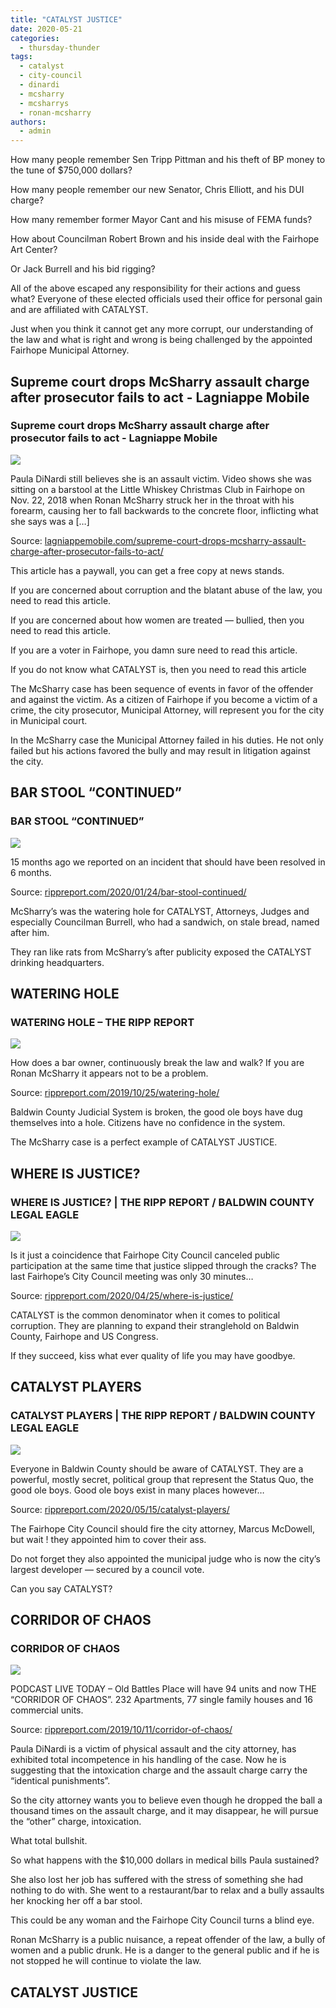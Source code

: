 ```yaml
---
title: "CATALYST JUSTICE"
date: 2020-05-21
categories: 
  - thursday-thunder
tags: 
  - catalyst
  - city-council
  - dinardi
  - mcsharry
  - mcsharrys
  - ronan-mcsharry
authors: 
  - admin
---
```


How many people remember Sen Tripp Pittman and his theft of BP money to the tune of $750,000 dollars?

How many people remember our new Senator, Chris Elliott, and his DUI charge?

How many remember former Mayor Cant and his misuse of FEMA funds?

How about Councilman Robert Brown and his inside deal with the Fairhope Art Center?

Or Jack Burrell and his bid rigging?

All of the above escaped any responsibility for their actions and guess what? Everyone of these elected officials used their office for personal gain and are affiliated with CATALYST.

Just when you think it cannot get any more corrupt, our understanding of the law and what is right and wrong is being challenged by the appointed Fairhope Municipal Attorney.

## Supreme court drops McSharry assault charge after prosecutor fails to act - Lagniappe Mobile

### Supreme court drops McSharry assault charge after prosecutor fails to act - Lagniappe Mobile

![](https://lagniappemobile.com/wp-content/uploads/2019/05/McSharrys.jpg)

Paula DiNardi still believes she is an assault victim. Video shows she was sitting on a barstool at the Little Whiskey Christmas Club in Fairhope on Nov. 22, 2018 when Ronan McSharry struck her in the throat with his forearm, causing her to fall backwards to the concrete floor, inflicting what she says was a \[…\]

Source: [lagniappemobile.com/supreme-court-drops-mcsharry-assault-charge-after-prosecutor-fails-to-act/](https://lagniappemobile.com/supreme-court-drops-mcsharry-assault-charge-after-prosecutor-fails-to-act/)

This article has a paywall, you can get a free copy at news stands.

If you are concerned about corruption and the blatant abuse of the law, you need to read this article.

If you are concerned about how women are treated — bullied, then you need to read this article.

If you are a voter in Fairhope, you damn sure need to read this article.

If you do not know what CATALYST is, then you need to read this article

The McSharry case has been sequence of events in favor of the offender and against the victim. As a citizen of Fairhope if you become a victim of a crime, the city prosecutor, Municipal Attorney, will represent you for the city in Municipal court.

In the McSharry case the Municipal Attorney failed in his duties. He not only failed but his actions favored the bully and may result in litigation against the city.

## BAR STOOL “CONTINUED”

### BAR STOOL “CONTINUED”

![](https://cdn.rippreport.com/cropped-barstool.jpg)

15 months ago we reported on an incident that should have been resolved in 6 months.

Source: [rippreport.com/2020/01/24/bar-stool-continued/](https://rippreport.com/bar-stool-continued/)

McSharry’s was the watering hole for CATALYST, Attorneys, Judges and especially Councilman Burrell, who had a sandwich, on stale bread, named after him.

They ran like rats from McSharry’s after publicity exposed the CATALYST drinking headquarters.

## WATERING HOLE

### WATERING HOLE – THE RIPP REPORT

![](https://cdn.rippreport.com/mcsharry-fb.jpg)

How does a bar owner, continuously break the law and walk? If you are Ronan McSharry it appears not to be a problem.

Source: [rippreport.com/2019/10/25/watering-hole/](https://rippreport.com/watering-hole/)

Baldwin County Judicial System is broken, the good ole boys have dug themselves into a hole. Citizens have no confidence in the system.

The McSharry case is a perfect example of CATALYST JUSTICE.

## WHERE IS JUSTICE?

### WHERE IS JUSTICE? | THE RIPP REPORT / BALDWIN COUNTY LEGAL EAGLE

![](https://cdn.rippreport.com/where.png)

Is it just a coincidence that Fairhope City Council canceled public participation at the same time that justice slipped through the cracks? The last Fairhope’s City Council meeting was only 30 minutes…

Source: [rippreport.com/2020/04/25/where-is-justice/](https://rippreport.com/where-is-justice/)

CATALYST is the common denominator when it comes to political corruption. They are planning to expand their stranglehold on Baldwin County, Fairhope and US Congress.

If they succeed, kiss what ever quality of life you may have goodbye.

## CATALYST PLAYERS

### CATALYST PLAYERS | THE RIPP REPORT / BALDWIN COUNTY LEGAL EAGLE

![](https://cdn.rippreport.com/catalysts.jpg)

Everyone in Baldwin County should be aware of CATALYST. They are a powerful, mostly secret, political group that represent the Status Quo, the good ole boys. Good ole boys exist in many places however…

Source: [rippreport.com/2020/05/15/catalyst-players/](https://rippreport.com/catalyst-players/)

The Fairhope City Council should fire the city attorney, Marcus McDowell, but wait ! they appointed him to cover their ass.

Do not forget they also appointed the municipal judge who is now the city’s largest developer — secured by a council vote.

Can you say CATALYST?

## CORRIDOR OF CHAOS

### CORRIDOR OF CHAOS

![](https://cdn.rippreport.com/cropped-catalyst-logo-fb.png)

PODCAST LIVE TODAY – Old Battles Place will have 94 units and now THE “CORRIDOR OF CHAOS”. 232 Apartments, 77 single family houses and 16 commercial units.

Source: [rippreport.com/2019/10/11/corridor-of-chaos/](https://rippreport.com/corridor-of-chaos/)

Paula DiNardi is a victim of physical assault and the city attorney, has exhibited total incompetence in his handling of the case. Now he is suggesting that the intoxication charge and the assault charge carry the “identical punishments”.

So the city attorney wants you to believe even though he dropped the ball a thousand times on the assault charge, and it may disappear, he will pursue the “other” charge, intoxication.

What total bullshit.

So what happens with the $10,000 dollars in medical bills Paula sustained?

She also lost her job has suffered with the stress of something she had nothing to do with. She went to a restaurant/bar to relax and a bully assaults her knocking her off a bar stool.

This could be any woman and the Fairhope City Council turns a blind eye.

Ronan McSharry is a public nuisance, a repeat offender of the law, a bully of women and a public drunk. He is a danger to the general public and if he is not stopped he will continue to violate the law.

## CATALYST JUSTICE
